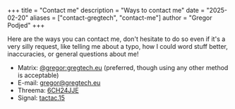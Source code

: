 +++
title = "Contact me"
description = "Ways to contact me"
date = "2025-02-20"
aliases = ["contact-gregtech", "contact-me"]
author = "Gregor Podjed"
+++

Here are the ways you can contact me, don't hesitate to do so even if it's a very silly request, like telling me about a typo, how I could word stuff better, inaccuracies, or general questions about me!

- Matrix: [@gregor:gregtech.eu](https://matrix.to/#/@gregor:gregtech.eu) (preferred, though using any other method is acceptable)
- E-mail: [gregor@gregtech.eu](mailto:gregor@gregtech.eu)
- Threema: [6CH24JJE](https://threema.id/6CH24JJE)
- Signal: [tactac.15](https://signal.me/#eu/FxSn7JXnPwqdwATIPPIUuNcijo0Q-y0Ut83D_3OIeA8HuQLZBWpNQKup8CYSsZ0a)
